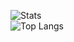![Stats](https://github-readme-stats.vercel.app/api?username=reticule&show_icons=true&theme=radical)
<br>
![Top Langs](https://github-readme-stats.vercel.app/api/top-langs/?username=reticule&layout=compact)
